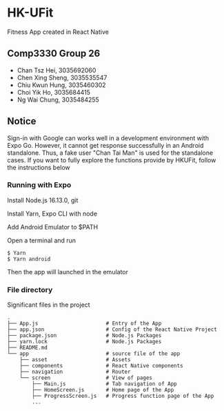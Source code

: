 # HK-UFit
Fitness App created in React Native

## Comp3330 Group 26
- Chan Tsz Hei, 3035692060
- Chen Xing Sheng, 3035535547
- Chiu Kwun Hung, 3035460302
- Choi Yik Ho, 3035684415
- Ng Wai Chung, 3035484255

## Notice

Sign-in with Google can works well in a development environment with Expo Go. However, it cannot get response successfully in an Android standalone. Thus, a fake user "Chan Tai Man" is used for the standalone cases. If you want to fully explore the functions provide by HKUFit, follow the instructions below

### Running with Expo

Install Node.js 16.13.0, git

Install Yarn, Expo CLI with node

Add Android Emulator to $PATH

Open a terminal and run
```
$ Yarn
$ Yarn android
```
Then the app will launched in the emulator

### File directory

Significant files in the project
```
.
├── App.js                      # Entry of the App
├── app.json                    # Config of the React Native Project
├── package.json                # Node.js Packages
├── yarn.lock                   # Node.js Packages
├── README.md                
└── app                         # source file of the app
    ├── asset                   # Assets
    ├── components              # React Native components
    ├── navigation              # Router
    └── screen                  # View of pages
        ├── Main.js             # Tab navigation of App
        ├── HomeScreen.js       # Home page of the App
        ├── ProgressScreen.js   # Progress function page of the App
        ...
```

